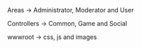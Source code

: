 Areas -> Administrator, Moderator and User

Controllers -> Common, Game and Social

wwwroot -> css, js and images
